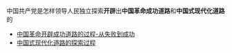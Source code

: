 中国共产党是怎样领导人民独立探索**开辟**出**中国革命成功道路**和**中国式现代化道路**的

- [中国革命开辟成功道路的过程-从失败到成功](中国革命开辟成功道路的过程-从失败到成功.md)
- [中国式现代化道路的探索过程](中国式现代化道路的探索过程.md)